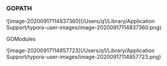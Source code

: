 ### GOPATH

![image-20200917114837360](/Users/q1/Library/Application Support/typora-user-images/image-20200917114837360.png)

GOModules

![image-20200917114857723](/Users/q1/Library/Application Support/typora-user-images/image-20200917114857723.png)